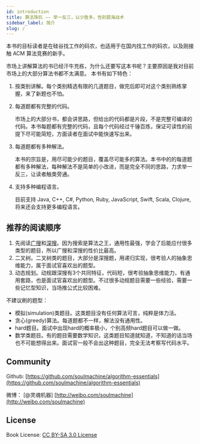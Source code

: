 ```yaml
---
id: introduction
title: 算法珠玑 —— 举一反三，以少胜多，告别题海战术
sidebar_label: 简介
slug: /
---
```


本书的目标读者是在硅谷找工作的码农，也适用于在国内找工作的码农，以及刚接触 ACM 算法竞赛的新手。

市场上讲解算法的书已经汗牛充栋，为什么还要写这本书呢？主要原因是我对目前市场上的大部分算法书都不太满意。 本书有如下特色：

1. 按类别讲解。每个类别精选有限的几道题目，做完后即可对这个类别熟练掌握，来了新题也不怕。
1. 每道题都有完整的代码。

   市场上的大部分书，都会讲思路，但给出的代码都是片段，不是完整可编译的代码。本书每题都有完整的代码，且每个代码经过千锤百炼，保证可读性的前提下尽可能简短，方面读者在面试中能快速写出来。

1. 每道题都有多种解法。

   本书的宗旨是，用尽可能少的题目，覆盖尽可能多的算法。本书中的的每道题都有多种解法，每种解法不是简单的小改进，而是完全不同的思路，力求举一反三，让读者触类旁通。

1. 支持多种编程语言。

   目前支持 Java, C++, C#, Python, Ruby, JavaScript, Swift, Scala, Clojure, 将来还会支持更多编程语言。

## 推荐的阅读顺序

1. 先阅读[广搜](./bfs/README.md)和[深搜](./dfs/README.md)。因为搜索是算法之王，通用性最强，学会了后能应付很多类型的题目，所以广搜和深搜的性价比最高。
1. 二叉树。二叉树类的题目，大部分是深搜题，用递归实现，很考验人的抽象思维能力，属于面试官喜欢出的题型。
1. 动态规划。动规跟深搜有3个共同特征，代码短，很考验抽象思维能力，有通用套路，也是面试官喜欢出的题型。不过很多动规题目需要一些经验，需要一些记忆型知识，当场推公式比较困难。

不建议刷的题型：

* 模拟(simulation)类题目。这类题目没有任何算法可言，纯粹是体力活。
* 贪心(greedy)算法。每道题都不一样，解法没有通用性。
* hard题目。面试中出现hard的概率极小，个别高频hard题目可以做一做。
* 数学类题目。有的题目需要数学知识，这类题目知道就知道，不知道的话当场也不可能想得出来。面试官一般不会出这种题目，完全无法考察写代码水平。

## Community

Github: [https://github.com/soulmachine/algorithm-essentials](https://github.com/soulmachine/algorithm-essentials)

微博： [@灵魂机器] [http://weibo.com/soulmachine](http://weibo.com/soulmachine)

## License

Book License: [CC BY-SA 3.0 License](http://creativecommons.org/licenses/by-sa/3.0/)
